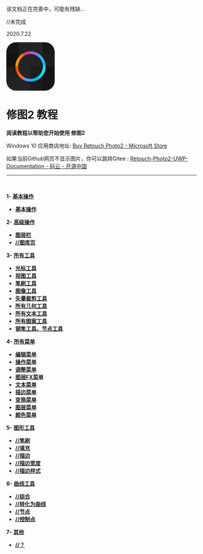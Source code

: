 该文档正在完善中，可能有残缺...

//未完成

2020.7.22


![Image](Assets/logo.png)
# **修图2 教程**
**阅读教程以帮助您开始使用 修图2**
 
 Windows 10 应用商店地址: 
[Buy Retouch Photo2 - Microsoft Store](https://www.microsoft.com/store/productId/9P76ZF661496)   
 
 如果当前Github网页不显示图片，你可以跳转Gitee : 
[Retouch-Photo2-UWP-Documentation - 码云 - 开源中国](https://gitee.com/ysdy44/Retouch-Photo2-UWP-Documentation/blob/master/README-ZH.md)   



---
<br/>

**1-** [**基本操作**](#基本操作)
   - [**基本操作**](zh-CN/BasicAction.md)


**2-** [**高级操作**](#高级操作)
   - [**图层栏**](zh-CN/AdvancedAction_LayerPanel.md)
   - [**//图库页**](#图库页)


**3-** [**所有工具**](#所有工具)
   - [**光标工具**](zh-CN/Tools_CursorTool.md)
   - [**视图工具**](zh-CN/Tools_ViewTool.md)
   - [**笔刷工具**](zh-CN/Tools_BrushTool.md)
   - [**图像工具**](zh-CN/Tools_ImageTool.md)
   - [**矢量裁剪工具**](zh-CN/Tools_CropTool.md)
   - [**所有几何工具**](zh-CN/Tools_GeometrysTool.md)
   - [**所有文本工具**](zh-CN/Tools_TextsTool.md)
   - [**所有图案工具**](zh-CN/Tools_PatternsTool.md)
   - [**钢笔工具、节点工具**](zh-CN/Tools_PenNodeTool.md)



**4-** [**所有菜单**](#所有菜单)
   - [**编辑菜单**](zh-CN/Menus_EditMenu.md)
   - [**操作菜单**](zh-CN/Menus_OperateMenu.md)
   - [**调整菜单**](zh-CN/Menus_AdjustmentMenu.md)
   - [**图层FX菜单**](zh-CN/Menus_EffectMenu.md)
   - [**文本菜单**](zh-CN/Menus_TextMenu.md)
   - [**描边菜单**](zh-CN/Menus_StrokeMenu.md)
   - [**变换菜单**](zh-CN/Menus_TransformerMenu.md)
   - [**图层菜单**](zh-CN/Menus_LayerMenu.md)
   - [**颜色菜单**](zh-CN/Menus_ColorMenu.md)


**5-** [**图形工具**](#图形工具)
   - [**//笔刷**](#笔刷)
   - [**//填充**](#填充)
   - [**//描边**](#描边)
   - [**//描边宽度**](#描边宽度)
   - [**//描边样式**](#描边样式)


**6-** [**曲线工具**](#曲线工具)
  - [**//组合**](#组合)
  - [**//转化为曲线**](#转化为曲线)
  - [**//节点**](#节点)
  - [**//控制点**](#控制点)


**7-** [**其他**](#其他)
  - [**//？**](#？)